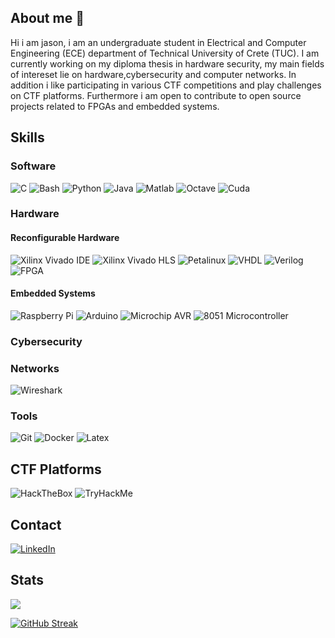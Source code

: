 ## About me 👋

Hi i am jason, i am an undergraduate student in Electrical and Computer Engineering (ECE) department of Technical University of Crete (TUC). I am currently working on my diploma thesis in hardware 
security, my main fields of intereset lie on hardware,cybersecurity and computer networks. In addition i like participating in various CTF competitions and play challenges on CTF platforms. Furthermore i am open to contribute to open source projects related to FPGAs and embedded systems.

<!--
**jason23g/jason23g** is a ✨ _special_ ✨ repository because its `README.md` (this file) appears on your GitHub profile.

Here are some ideas to get you started:

🔭 I’m currently working on my thesis 
- 🌱 I’m currently learning ...
- 👯 I’m looking to collaborate on ...
- 🤔 I’m looking for help with ...
- 💬 Ask me about ...
- 📫 How to reach me: ...
- 😄 Pronouns: ...
- ⚡ Fun fact: ...
-->

## Skills

### Software

![C](https://img.shields.io/static/v1?label=&message=C&color=00599C&style=for-the-badge&logo=C&logoColor=white&maxAge=604800)
![Bash](https://img.shields.io/badge/Shell_Script-121011?style=for-the-badge&logo=gnu-bash&logoColor=white)
![Python](https://img.shields.io/static/v1?label=&message=Python&color=3776AB&style=for-the-badge&logo=Python&logoColor=white&maxAge=604800)
![Java](https://img.shields.io/static/v1?label=&message=Java&color=013243&style=for-the-badge&logo=Java&logoColor=white&maxAge=604800)
![Matlab](https://img.shields.io/static/v1?label=&message=Matlab&color=0076A8&style=for-the-badge&logo=Mathworks&logoColor=white&maxAge=604800)
![Octave](https://img.shields.io/badge/OCTAVE-darkblue?style=for-the-badge&logo=octave&logoColor=fcd683)
![Cuda](https://img.shields.io/static/v1?label=&message=Cuda&color=FF6F00&style=for-the-badge&logo=Cuda&logoColor=white&maxAge=604800)

### Hardware 


#### Reconfigurable Hardware
![Xilinx Vivado IDE](https://img.shields.io/static/v1?label=&message=Petalinux&color=E00000&style=for-the-badge&logo=&logoColor=white&maxAge=604800)
![Xilinx Vivado HLS](https://img.shields.io/static/v1?label=&message=Petalinux&color=E00000&style=for-the-badge&logo=&logoColor=white&maxAge=604800)
![Petalinux](https://img.shields.io/static/v1?label=&message=Petalinux&color=E00000&style=for-the-badge&logo=&logoColor=white&maxAge=604800)
![VHDL](https://img.shields.io/static/v1?label=&message=VHDL&color=FFA500&style=for-the-badge&logo=&logoColor=white&maxAge=604800)
![Verilog](https://img.shields.io/static/v1?label=&message=Verilog&color=FFA500&style=for-the-badge&logo=&logoColor=white&maxAge=604800)
![FPGA](https://img.shields.io/static/v1?label=&message=FPGA&color=FFA500&style=for-the-badge&logo=&logoColor=white&maxAge=604800)

#### Embedded Systems
![Raspberry Pi](https://img.shields.io/static/v1?label=&message=Raspberry%20Pi&color=C51A4A&style=for-the-badge&logo=Raspberry-Pi&logoColor=white&maxAge=604800)
![Arduino](https://img.shields.io/static/v1?label=&message=Arduino&color=00979D&style=for-the-badge&logo=Arduino&logoColor=white&maxAge=604800)
![Microchip AVR](https://img.shields.io/static/v1?label=&message=Atmel%20AVR&color=EE2A24&style=for-the-badge&logo=&logoColor=white&maxAge=604800)
![8051 Microcontroller](https://img.shields.io/static/v1?label=&message=8051%20Microcontroller&color=EE2A24&style=for-the-badge&logo=&logoColor=white&maxAge=604800)

### Cybersecurity

### Networks
![Wireshark](https://img.shields.io/badge/Wireshark-1679A7.svg?style=for-the-badge&logo=Wireshark&logoColor=white)

### Tools
![Git](https://img.shields.io/badge/GIT-E44C30?style=for-the-badge&logo=git&logoColor=white)
![Docker](https://img.shields.io/badge/Docker-2CA5E0?style=for-the-badge&logo=docker&logoColor=white)
![Latex](https://img.shields.io/badge/LaTeX-47A141?style=for-the-badge&logo=LaTeX&logoColor=white)

## CTF Platforms
![HackTheBox](https://img.shields.io/badge/HackTheBox-111927?style=for-the-badge&logo=Hack%20The%20Box&logoColor=9FEF00)
![TryHackMe](https://img.shields.io/badge/-TryHackMe-%23212C42?style=for-the-badge&logo=tryhackme&logoColor=white)



## Contact
[![LinkedIn](https://img.shields.io/static/v1?label=&message=LinkedIn&color=0077B5&style=for-the-badge&logo=linkedin&logoColor=white&maxAge=604800)](https://linkedin.com/in/iason-georgakas-11b62517a)


## Stats

![](https://komarev.com/ghpvc/?username=jason23g&style=plastic)

[![GitHub Streak](http://github-readme-streak-stats.herokuapp.com?user=jason23g&theme=transparent)](https://git.io/streak-stats)
